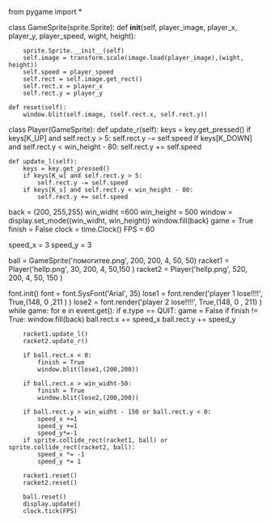 from pygame import *

class GameSprite(sprite.Sprite):
    def __init__(self, player_image, player_x, player_y, player_speed, wight, height):

        sprite.Sprite.__init__(self)
        self.image = transform.scale(image.load(player_image),(wight, height))
        self.speed = player_speed
        self.rect = self.image.get_rect()
        self.rect.x = player_x
        self.rect.y = player_y

    def reset(self):
        window.blit(self.image, (self.rect.x, self.rect.y))

class Player(GameSprite):
    def update_r(self):
        keys = key.get_pressed()
        if keys[K_UP] and self.rect.y > 5:
            self.rect.y -= self.speed
        if keys[K_DOWN] and self.rect.y < win_height - 80:
            self.rect.y += self.speed

    def update_l(self):
        keys = key.get_pressed()
        if keys[K_w] and self.rect.y > 5:
            self.rect.y -= self.speed
        if keys[K_s] and self.rect.y < win_height - 80:
            self.rect.y += self.speed

back = (200, 255,255)
win_widht =600
win_height = 500
window = display.set_mode((win_widht, win_height))
window.fill(back)
game = True
finish = False
clock = time.Clock()
FPS = 60

speed_x = 3
speed_y = 3


ball = GameSprite('помогитее.png', 200, 200, 4, 50, 50)
racket1 = Player('hellp.png', 30, 200, 4, 50,150 )
racket2 = Player('hellp.png', 520, 200, 4, 50, 150 )


font.init()
font = font.SysFont('Arial', 35)
lose1 = font.render('player 1 lose!!!!', True,(148, 0 ,211 ) )
lose2 = font.render('player 2 lose!!!!', True,(148, 0 , 211) )
while game:
    for e in event.get():
        if e.type == QUIT:
            game = False
    if finish != True:
        window.fill(back)
        ball.rect.x += speed_x
        ball.rect.y += speed_y

        racket1.update_l()
        racket2.update_r()

        if ball.rect.x < 0:
            finish = True
            window.blit(lose1,(200,200))

        if ball.rect.x > win_widht-50:
            finish = True
            window.blit(lose2,(200,200))

        if ball.rect.y > win_widht - 150 or ball.rect.y < 0:
            speed_x +=1
            speed_y +=1
            speed_y*=-1
        if sprite.collide_rect(racket1, ball) or sprite.collide_rect(racket2, ball):
            speed_x *= -1
            speed_y *= 1

        racket1.reset()
        racket2.reset()

        ball.reset()
        display.update()
        clock.tick(FPS)
